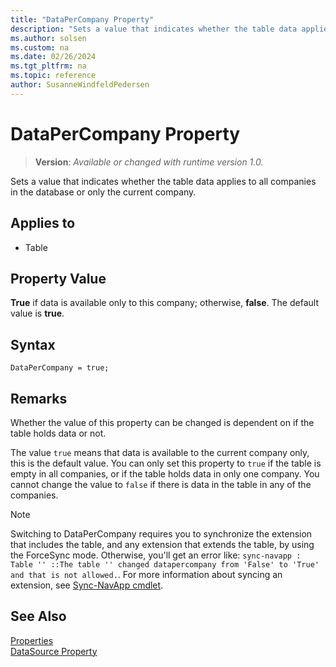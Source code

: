 ```yaml
---
title: "DataPerCompany Property"
description: "Sets a value that indicates whether the table data applies to all companies in the database or only the current company."
ms.author: solsen
ms.custom: na
ms.date: 02/26/2024
ms.tgt_pltfrm: na
ms.topic: reference
author: SusanneWindfeldPedersen
---
```

[//]: # (START>DO_NOT_EDIT)
[//]: # (IMPORTANT:Do not edit any of the content between here and the END>DO_NOT_EDIT.)
[//]: # (Any modifications should be made in the .xml files in the ModernDev repo.)
# DataPerCompany Property
> **Version**: _Available or changed with runtime version 1.0._

Sets a value that indicates whether the table data applies to all companies in the database or only the current company.

## Applies to
-   Table

[//]: # (IMPORTANT: END>DO_NOT_EDIT)

## Property Value

**True** if data is available only to this company; otherwise, **false**. The default value is **true**.  

## Syntax

```AL
DataPerCompany = true;
```

## Remarks

Whether the value of this property can be changed is dependent on if the table holds data or not.

The value `true` means that data is available to the current company only, this is the default value. You can only set this property to `true` if the table is empty in all companies, or if the table holds data in only one company. You cannot change the value to `false` if there is data in the table in any of the companies. 

> [!NOTE]
> Switching to DataPerCompany requires you to synchronize the extension that includes the table, and any extension that extends the table, by using the ForceSync mode. Otherwise, you'll get an error like: `sync-navapp : Table '' ::The table '' changed datapercompany from 'False' to 'True' and that is not allowed.`. For more information about syncing an extension, see [Sync-NavApp cmdlet](/powershell/module/microsoft.dynamics.nav.apps.management/sync-navapp).

## See Also  

[Properties](devenv-properties.md)  
[DataSource Property](./devenv-properties.md)